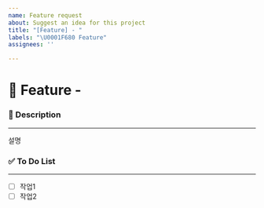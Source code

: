 ```yaml
---
name: Feature request
about: Suggest an idea for this project
title: "[Feature] - "
labels: "\U0001F680 Feature"
assignees: ''

---
```


# 🚀 Feature -

### 📝 Description
---
<!-- 추가하는 기능에 대한 간단한 설명 -->
설명

### ✅ To Do List
---
- [ ] 작업1
- [ ] 작업2
